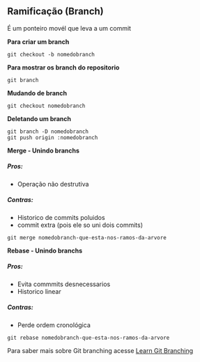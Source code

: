 ## Ramificação (Branch)

É um ponteiro movél que leva a um commit

**Para criar um branch**
```
git checkout -b nomedobranch
```

**Para mostrar os branch do repositorio**
```
git branch 
```

**Mudando de branch** 
```
git checkout nomedobranch
```

**Deletando um branch**
```
git branch -D nomedobranch
git push origin :nomedobranch
```

**Merge - Unindo branchs**
##### Pros:
* Operação não destrutiva

##### Contras:
* Historico de commits poluidos
* commit extra (pois ele so uni dois commits)

```
git merge nomedobranch-que-esta-nos-ramos-da-arvore
```

**Rebase - Unindo branchs**

##### Pros: 
* Evita commmits desnecessarios
* Historico linear

##### Contras:

* Perde ordem cronológica

```
git rebase nomedobranch-que-esta-nos-ramos-da-arvore
```


Para saber mais sobre Git branching acesse [Learn Git Branching](https://learngitbranching.js.org/)

